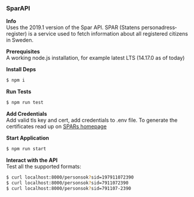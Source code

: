 ### SparAPI

**Info**  
Uses the 2019.1 version of the Spar API. SPAR (Statens person­adress­register) is a service used to fetch information about all registered citizens in Sweden.


**Prerequisites**  
A working node.js installation, for example latest LTS (14.17.0 as of today)

**Install Deps**  
```bash
$ npm i
```

**Run Tests**  
```bash
$ npm run test
```

**Add Credentials**  
Add valid tls key and cert, add credentials to .env file. To generate the certificates read up on [SPARs homepage](https://www.statenspersonadressregister.se/master/start/teknisk-info/kundtestmiljo/)

**Start Application**  
```bash
$ npm run start
```

**Interact with the API**  
Test all the supported formats:  

```bash
$ curl localhost:8000/personsok?sid=197911072390
$ curl localhost:8000/personsok?sid=7911072390
$ curl localhost:8000/personsok?sid=791107-2390
```
